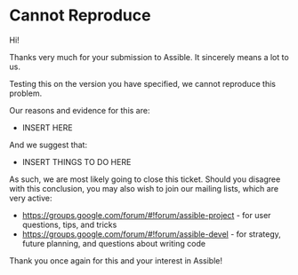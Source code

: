 Cannot Reproduce
================

Hi!

Thanks very much for your submission to Assible.  It sincerely means a lot to us. 

Testing this on the version you have specified, we cannot reproduce this problem.

Our reasons and evidence for this are:

   * INSERT HERE

And we suggest that:

   * INSERT THINGS TO DO HERE

As such, we are most likely going to close this ticket.  Should you disagree with this conclusion, you may also wish to join our mailing lists, which are very active:

   * https://groups.google.com/forum/#!forum/assible-project - for user questions, tips, and tricks
   * https://groups.google.com/forum/#!forum/assible-devel - for strategy, future planning, and questions about writing code

Thank you once again for this and your interest in Assible!



